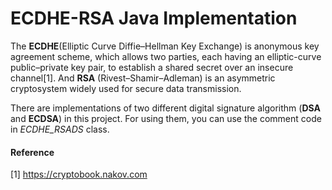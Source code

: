 # ECDHE-RSA Java Implementation

The **ECDHE**(Elliptic Curve Diffie–Hellman Key Exchange) is anonymous key agreement scheme, which allows two parties, each having an elliptic-curve public–private key pair, to establish a shared secret over an insecure channel[1]. And **RSA** (Rivest–Shamir–Adleman) is an asymmetric cryptosystem widely used for secure data transmission.

There are implementations of two different digital signature algorithm (**DSA** and **ECDSA**) in this project. For using them, you can use the comment code in *ECDHE_RSADS* class.

#### Reference
[1] https://cryptobook.nakov.com